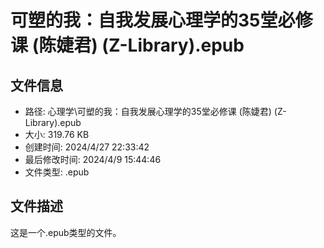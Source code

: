 ﻿# 可塑的我：自我发展心理学的35堂必修课 (陈婕君) (Z-Library).epub

## 文件信息
- 路径: 心理学\可塑的我：自我发展心理学的35堂必修课 (陈婕君) (Z-Library).epub
- 大小: 319.76 KB
- 创建时间: 2024/4/27 22:33:42
- 最后修改时间: 2024/4/9 15:44:46
- 文件类型: .epub

## 文件描述
这是一个.epub类型的文件。

